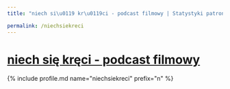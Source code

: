 ```yaml
---
title: "niech si\u0119 kr\u0119ci - podcast filmowy | Statystyki patronite.pl | Patromierz"

permalink: /niechsiekreci
---
```


# [niech się kręci - podcast filmowy](https://patronite.pl/niechsiekreci)

{% include profile.md name="niechsiekreci" prefix="n" %}
